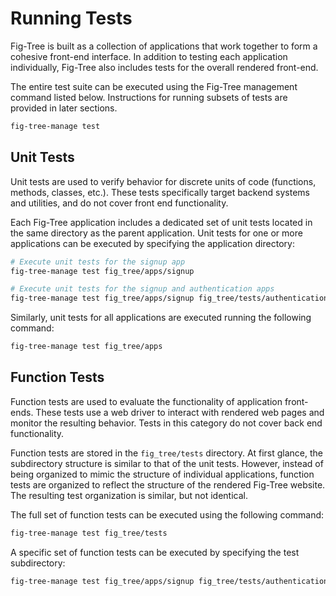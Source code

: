 # Running Tests

Fig-Tree is built as a collection of applications that work together to form a cohesive front-end interface.
In addition to testing each application individually, Fig-Tree also includes tests for the overall rendered front-end.

The entire test suite can be executed using the Fig-Tree management command listed below.
Instructions for running subsets of tests are provided in later sections.

```bash
fig-tree-manage test
```

## Unit Tests

Unit tests are used to verify behavior for discrete units of code (functions, methods, classes, etc.).
These tests specifically target backend systems and utilities, and do not cover front end functionality.

Each Fig-Tree application includes a dedicated set of unit tests located in the same directory as the parent application.
Unit tests for one or more applications can be executed by specifying the application directory:

```bash
# Execute unit tests for the signup app
fig-tree-manage test fig_tree/apps/signup

# Execute unit tests for the signup and authentication apps
fig-tree-manage test fig_tree/apps/signup fig_tree/tests/authentication
```

Similarly, unit tests for all applications are executed running the following command:

```bash
fig-tree-manage test fig_tree/apps 
```

## Function Tests

Function tests are used to evaluate the functionality of application front-ends.
These tests use a web driver to interact with rendered web pages and monitor the resulting behavior.
Tests in this category do not cover back end functionality.

Function tests are stored in the `fig_tree/tests` directory.
At first glance, the subdirectory structure is similar to that of the unit tests.
However, instead of being organized to mimic the structure of individual applications, function tests are organized to reflect the structure of the rendered Fig-Tree website.
The resulting test organization is similar, but not identical.

The full set of function tests can be executed using the following command:

```bash
fig-tree-manage test fig_tree/tests 
```

A specific set of function tests can be executed by specifying the test subdirectory:

```bash
fig-tree-manage test fig_tree/apps/signup fig_tree/tests/authentication 
```
